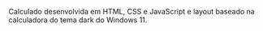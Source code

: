 Calculado desenvolvida em HTML, CSS e JavaScript e layout baseado na calculadora do tema dark do Windows 11.
